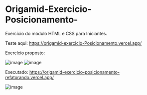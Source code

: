 # Origamid-Exercicio-Posicionamento-
Exercício do módulo HTML e CSS para Iniciantes. 

Teste aqui: https://origamid-exercicio-Posicionamento.vercel.app/

Exercício proposto:

![image](https://user-images.githubusercontent.com/65515537/229493601-4f26afbc-3b8f-47a2-9b16-f4f713b59b38.png)
![image](https://user-images.githubusercontent.com/65515537/229494579-f6050e0b-b57b-4a38-944a-bcbd4a6f88fd.png)



Executado: https://origamid-exercicio-posicionamento-refatorando.vercel.app/

![image](https://user-images.githubusercontent.com/65515537/229494256-d5fffa44-b862-47d4-b0fd-f692fb9dcce5.png)

